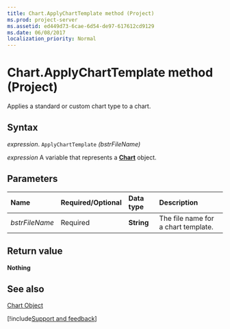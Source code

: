 ```yaml
---
title: Chart.ApplyChartTemplate method (Project)
ms.prod: project-server
ms.assetid: ed449d73-6cae-6d54-de97-617612cd9129
ms.date: 06/08/2017
localization_priority: Normal
---
```



# Chart.ApplyChartTemplate method (Project)
Applies a standard or custom chart type to a chart.

## Syntax

_expression_. `ApplyChartTemplate` _(bstrFileName)_

_expression_ A variable that represents a **[Chart](Project.Chart.md)** object.


## Parameters

|Name|Required/Optional|Data type|Description|
|:-----|:-----|:-----|:-----|
| _bstrFileName_|Required|**String**|The file name for a chart template.|


## Return value

 **Nothing**


## See also


[Chart Object](Project.chart.md)

[!include[Support and feedback](~/includes/feedback-boilerplate.md)]